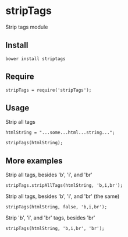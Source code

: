 stripTags
=========

Strip tags module


Install
--------

```
bower install striptags
```


Require
---------

```
stripTags = require('stripTags');
```


Usage
---------


Strip all tags
```
htmlString = "...some...html...string...";

stripTags(htmlString);
```


More examples
---------


Strip all tags, besides 'b', 'i', and 'br'
```
stripTags.stripAllTags(htmlString, 'b,i,br');
```


Strip all tags, besides 'b', 'i', and 'br' (the same)

```
stripTags(htmlString, false, 'b,i,br');
```


Strip 'b', 'i', and 'br'  tags, besides 'br'

```
stripTags(htmlString, 'b,i,br', 'br');
```



